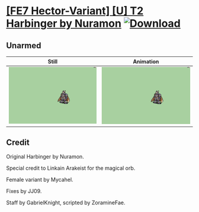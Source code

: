 # [\[FE7 Hector-Variant\] \[U\] T2 Harbinger by Nuramon](./) [![Download](https://img.shields.io/badge/Download--red?style=social&logo=github)](https://minhaskamal.github.io/DownGit/#/home?url=https://github.com/Klokinator/FE-Repo/tree/main/Battle%20Animations%2FLords%20-%20Vanilla%20and%20Custom%2F%5BFE7%20Hector-Variant%5D%20%5BU%5D%20T2%20Harbinger%20by%20Nuramon%2F8.%20Unarmed)

## Unarmed

| Still | Animation |
| :---: | :-------: |
| ![Unarmed still](./Unarmed_000.png) | ![Unarmed](./Unarmed.gif) |

## Credit

Original Harbinger by Nuramon.

Special credit to Linkain Arakeist for the magical orb.

Female variant by Mycahel.

Fixes by JJ09.

Staff by GabrielKnight, scripted by ZoramineFae.

